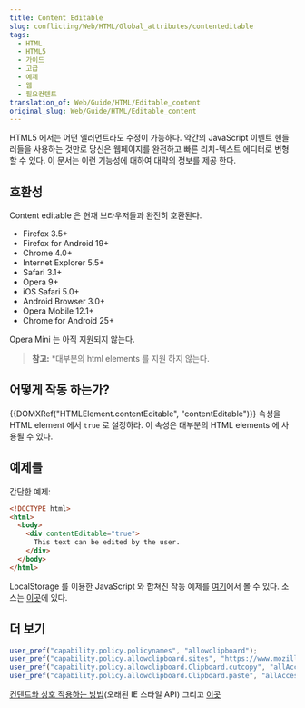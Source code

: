 ```yaml
---
title: Content Editable
slug: conflicting/Web/HTML/Global_attributes/contenteditable
tags:
  - HTML
  - HTML5
  - 가이드
  - 고급
  - 예제
  - 웹
  - 필요컨텐트
translation_of: Web/Guide/HTML/Editable_content
original_slug: Web/Guide/HTML/Editable_content
---
```

HTML5 에서는 어떤 엘러먼트라도 수정이 가능하다. 약간의 JavaScript 이벤트 핸들러들을 사용하는 것만로 당신은 웹페이지를 완전하고 빠른 리치-텍스트 에디터로 변형할 수 있다. 이 문서는 이런 기능성에 대하여 대략의 정보를 제공 한다.

## 호환성

Content editable 은 현재 브라우저들과 완전히 호환된다.

- Firefox 3.5+
- Firefox for Android 19+
- Chrome 4.0+
- Internet Explorer 5.5+
- Safari 3.1+
- Opera 9+
- iOS Safari 5.0+
- Android Browser 3.0+
- Opera Mobile 12.1+
- Chrome for Android 25+

Opera Mini 는 아직 지원되지 않는다.

> **참고:** \*대부분의 html elements 를 지원 하지 않는다.

## 어떻게 작동 하는가?

{{DOMXRef("HTMLElement.contentEditable", "contentEditable")}} 속성을 HTML element 에서 `true` 로 설정하라. 이 속성은 대부분의 HTML elements 에 사용될 수 있다.

## 예제들

간단한 예제:

```html
<!DOCTYPE html>
<html>
  <body>
    <div contentEditable="true">
      This text can be edited by the user.
    </div>
  </body>
</html>
```

LocalStorage 를 이용한 JavaScript 와 합쳐진 작동 예제를 [여기](http://html5demos.com/contenteditable)에서 볼 수 있다. 소스는 [이곳](http://html5demos.com/contenteditable#view-source)에 있다.

## 더 보기

```js
user_pref("capability.policy.policynames", "allowclipboard");
user_pref("capability.policy.allowclipboard.sites", "https://www.mozilla.org");
user_pref("capability.policy.allowclipboard.Clipboard.cutcopy", "allAccess");
user_pref("capability.policy.allowclipboard.Clipboard.paste", "allAccess");
```

[컨텐트와 상호 작용하는 방법](/en/Midas)(오래된 IE 스타일 API) 그리고 [이곳](/en/Rich-Text_Editing_in_Mozilla)
